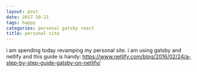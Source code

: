 ```yaml
---
layout: post
date: 2017-10-21
tags: happy
categories: personal gatsby react
title: personal site
---
```


i am spending today revamping my personal site. i am using gatsby and netlify and this guide is handy: <https://www.netlify.com/blog/2016/02/24/a-step-by-step-guide-gatsby-on-netlify/>
